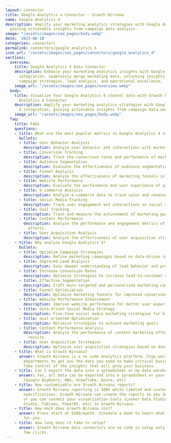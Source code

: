 ```yaml
---
layout: connector
title: Google Analytics 4 Connector - Growth Nirvana
name: Google Analytics 4
description: Amplify your marketing analytics strategies with Google Analytics 4 integration,
  gaining actionable insights from campaign data analysis.
image: "/assets/images/seo_pages/body.webp"
date: '2023-08-18'
categories: connectors
permalink: connectors/google_analytics_4
icon_url: "/assets/images/seo_pages/connectors/google_analytics_4"
sections:
  overview:
    title: Google Analytics 4 Data Connector
    description: Enhance your marketing analytics insights with Google Analytics 4
      integration. Seamlessly merge marketing data, unlocking insights that shape
      campaign strategies, lead analysis, and operational excellence.
    image_url: "/assets/images/seo_pages/overview.webp"
  body:
    title: Visualize Your Google Analytics 4 channel data with Growth Nirvana's Google
      Analytics 4 Connector
    description: Amplify your marketing analytics strategies with Google Analytics
      4 integration, gaining actionable insights from campaign data analysis.
    image_url: "/assets/images/seo_pages/body.webp"
  faq:
    title: FAQs
    questions:
    - title: What are the most popular metrics in Google Analytics 4 to analyze?
      bullets:
      - title: User Behavior Analysis
        description: Analyze user behavior and interactions with marketing materials.
      - title: Conversion Tracking
        description: Track the conversion rates and performance of marketing campaigns.
      - title: Audience Segmentation
        description: Evaluate the effectiveness of audience segmentation strategies.
      - title: Funnel Analysis
        description: Analyze the effectiveness of marketing funnels in driving conversions.
      - title: Website Performance
        description: Evaluate the performance and user experience of your website.
      - title: E-commerce Analysis
        description: Analyze e-commerce data to track sales and revenue.
      - title: Social Media Tracking
        description: Track user engagement and interactions on social media platforms.
      - title: Goal Tracking
        description: Track and measure the achievement of marketing goals.
      - title: Content Performance
        description: Analyze the performance and engagement metrics of content marketing
          efforts.
      - title: User Acquisition Analysis
        description: Analyze the effectiveness of user acquisition strategies.
    - title: Why analyze Google Analytics 4?
      bullets:
      - title: Optimize Campaign Strategies
        description: Refine marketing campaigns based on data-driven insights.
      - title: Improved Lead Analysis
        description: Gain deeper understanding of lead behavior and preferences.
      - title: Increase Conversion Rates
        description: Optimize strategies to increase lead-to-customer conversion rates.
      - title: Effective Segmentation
        description: Craft more targeted and personalized marketing campaigns.
      - title: Funnel Optimization
        description: Optimize marketing funnels for improved conversion rates.
      - title: Website Performance Enhancement
        description: Improve website performance for better user experience.
      - title: Data-driven Social Media Strategy
        description: Fine-tune social media marketing strategies for higher engagement.
      - title: Goal-oriented Optimization
        description: Optimize strategies to achieve marketing goals.
      - title: Content Performance Analysis
        description: Analyze the performance of content marketing efforts and improve
          results.
      - title: User Acquisition Strategies
        description: Optimize user acquisition strategies based on data insights.
    - title: What is Growth Nirvana?
      answer: Growth Nirvana is a no code analytics platform. Stop waiting for other
        departments to get you the data you need to make critical business decisions.
        Take control of the insights that will grow your business.
    - title: Can I export the data into a spreadsheet or my data warehouse?
      answer: Yes, all data can be exported into a spreadsheet or your data warehouse
        (Google BigQuery, AWS, Snowflake, Azure, etc)
    - title: How customizable are Growth Nirvana reports?
      answer: Growth Nirvana reporting is 100% white labeled and customized to your
        specifications. Growth Nirvana can create the reports so you don’t have to
        or you can connect your visualization tools (Looker Data Studio/Google Data
        Studio, Tableau, PowerBI, etc) to Growth Nirvana.
    - title: How much does Growth Nirvana cost?
      answer: Plans start at $200/month. Schedule a demo to learn what plan is best
        for you.
    - title: How long does it take to setup?
      answer: Growth Nirvana data connectors are no code so setup only requires a
        few clicks.
---
```

